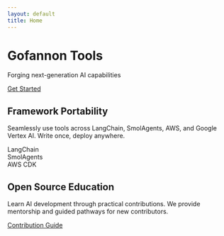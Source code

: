 ```yaml
---  
layout: default  
title: Home
---  
```


<div class="hero bg-primary text-white py-5">  
    <div class="container text-center">  
        <h1 class="display-4">Gofannon Tools</h1>  
        <p class="lead">Forging next-generation AI capabilities</p>  
        <a href="{{ '/docs' | relative_url }}" class="btn btn-light btn-lg">Get Started</a>  
    </div>  
</div>  

<div class="container my-5">  
    <div class="row">  
        <div class="col-md-6">  
            <h2>Framework Portability</h2>  
            <p>Seamlessly use tools across LangChain, SmolAgents, AWS, and Google Vertex AI. Write once, deploy anywhere.</p>  
            <div class="badge bg-secondary">LangChain</div>  
            <div class="badge bg-secondary">SmolAgents</div>  
            <div class="badge bg-secondary">AWS CDK</div>  
        </div>  
        <div class="col-md-6">  
            <h2>Open Source Education</h2>  
            <p>Learn AI development through practical contributions. We provide mentorship and guided pathways for new contributors.</p>  
            <a href="{{ '/developers' | relative_url }}" class="btn btn-outline-primary">Contribution Guide</a>  
        </div>  
    </div>  
</div>  